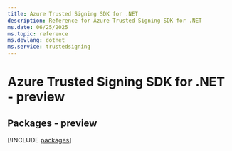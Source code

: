 ```yaml
---
title: Azure Trusted Signing SDK for .NET
description: Reference for Azure Trusted Signing SDK for .NET
ms.date: 06/25/2025
ms.topic: reference
ms.devlang: dotnet
ms.service: trustedsigning
---
```

# Azure Trusted Signing SDK for .NET - preview
## Packages - preview
[!INCLUDE [packages](trusted-signing-index.md)]